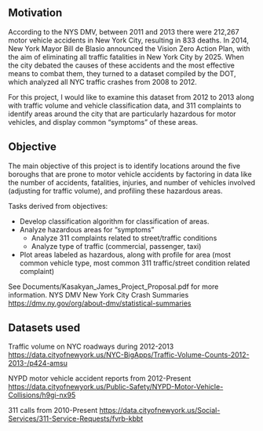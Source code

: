 ## Motivation

According to the NYS DMV, between 2011 and 2013 there were 212,267 motor vehicle accidents in New York City, resulting in 833 deaths. In 2014, New York Mayor Bill de Blasio announced the Vision Zero Action Plan, with the aim of eliminating all traffic fatalities in New York City by 2025.
When the city debated the causes of these accidents and the most effective means to combat them, they turned to a dataset compiled by the DOT, which analyzed all NYC traffic crashes from 2008 to 2012.

For this project, I would like to examine this dataset from 2012 to 2013 along with traffic volume and vehicle classification data, and 311 complaints to identify areas around the city that are particularly hazardous for motor vehicles, and display common “symptoms” of these areas.

## Objective
The main objective of this project is to identify locations around the five boroughs that are prone to motor vehicle accidents by factoring in data like the number of accidents, fatalities, injuries, and number of vehicles involved (adjusting for traffic volume), and profiling these hazardous areas.

Tasks derived from objectives:
* Develop classification algorithm for classification of areas.
* Analyze hazardous areas for “symptoms”
  *  Analyze 311 complaints related to street/traffic conditions
  *  Analyze type of traffic (commercial, passenger, taxi)
* Plot areas labeled as hazardous, along with profile for area (most common vehicle type, most common 311 traffic/street condition related complaint)

See Documents/Kasakyan_James_Project_Proposal.pdf for more information.
NYS DMV New York City Crash Summaries https://dmv.ny.gov/org/about-dmv/statistical-summaries

## Datasets used
Traffic volume on NYC roadways during 2012-2013
https://data.cityofnewyork.us/NYC-BigApps/Traffic-Volume-Counts-2012-2013-/p424-amsu

NYPD motor vehicle accident reports from 2012-Present
https://data.cityofnewyork.us/Public-Safety/NYPD-Motor-Vehicle-Collisions/h9gi-nx95

311 calls from 2010-Present
https://data.cityofnewyork.us/Social-Services/311-Service-Requests/fvrb-kbbt
